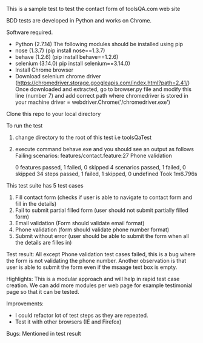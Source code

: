 This is a sample test to test the contact form of toolsQA.com web site

BDD tests are developed in Python and works on Chrome.

Software required.
 - Python (2.7.14)
 The following modules should be installed using pip
 - nose (1.3.7) (pip install nose==1.3.7)
 - behave (1.2.6) (pip install behave==1.2.6)
 - selenium (3.14.0) pip install selenium==3.14.0)
 - Install Chrome  browser
 - Download selenium chrome driver (https://chromedriver.storage.googleapis.com/index.html?path=2.41/)
   Once downloaded and extracted, go to browser.py file and modify this line (number 7) and
   add correct path where chromedriver is stored in your machine
       driver = webdriver.Chrome('<path>/chromedriver.exe')

Clone this repo to your local directory

To run the test
 1. change directory to the root of this test i.e toolsQaTest
 2. execute command behave.exe and you should see an output as follows
     Failing scenarios:
     features/contact.feature:27  Phone validation

     0 features passed, 1 failed, 0 skipped
     4 scenarios passed, 1 failed, 0 skipped
     34 steps passed, 1 failed, 1 skipped, 0 undefined
     Took 1m6.796s

This test suite has 5 test cases
 1. Fill contact form (checks if user is able to navigate to contact form and fill in the details)
 2. Fail to submit partial filled form (user should not submit partially filled form)
 3. Email validation (Form should validate email format)
 4. Phone validation (form should validate phone number format)
 5. Submit without error (user should be able to submit the form when all the details are filles in)

Test result:
 All except Phone validation test cases failed, this is a bug where the form is not validating the phone number.
 Another observation is that user is able to submit the form even if the msaage text box is empty.

Highlights:
 This is a modular approach and will help in rapid test case creation. We can add more modules per web page for example
 testimonial page so that it can be tested.

Improvements:
 - I could refactor lot of test steps as they are repeated.
 - Test it with other browsers (IE and Firefox)

Bugs:
 Mentioned in test result